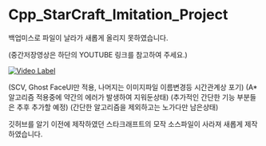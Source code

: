 # Cpp_StarCraft_Imitation_Project
백업미스로 파일이 날라가 새롭게 올리지 못하였습니다.

(중간저장영상은 하단의 YOUTUBE 링크를 참고하여 주세요.)

[![Video Label](http://img.youtube.com/vi/K325UMU-BvA/0.jpg)](https://www.youtube.com/watch?v=K325UMU-BvA)

(SCV, Ghost FaceUI만 적용, 나머지는 이미지파일 이름변경등 시간관계상 포기)
(A* 알고리즘 적용중에 약간의 에러가 발생하여 지워둔상태)
(추가적인 간단한 기능 부분들은 추후 추가할 예정)
(간단한 알고리즘을 제외하고는 노가다만 남은상태)

깃허브를 알기 이전에 제작하였던 스타크래프트의 모작 소스파일이 사라져
새롭게 제작하였습니다.
